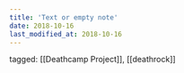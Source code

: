 ```yaml
---
title: 'Text or empty note'
date: 2018-10-16
last_modified_at: 2018-10-16
---
```

tagged: [[Deathcamp Project]], [[deathrock]]
<iframe frameborder="0" height="1" id="ga_target" scrolling="no" style="background-color:transparent; overflow:hidden; position:absolute; top:0; left:0; z-index:9999;" width="1"></iframe>